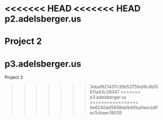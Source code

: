 <<<<<<< HEAD
<<<<<<< HEAD
p2.adelsberger.us
=================

Project 2
=======
p3.adelsberger.us
=================

Project 3
>>>>>>> 3ebaf621437c39b5375fed9c4b15611a43c28047
=======
p3.adelsberger.us
=================
>>>>>>> 8e6240dd5858da1b85ba0eecb8fac5cbaec18035
